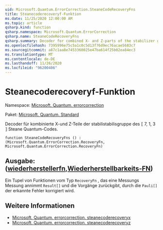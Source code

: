 ```yaml
---
uid: Microsoft.Quantum.ErrorCorrection.SteaneCodeRecoveryFns
title: Steanecoderecoveryf-Funktion
ms.date: 11/25/2020 12:00:00 AM
ms.topic: article
qsharp.kind: function
qsharp.namespace: Microsoft.Quantum.ErrorCorrection
qsharp.name: SteaneCodeRecoveryFns
qsharp.summary: Decoder for combined X- and Z-parts of the stabilizer group of the ⟦7, 1, 3⟧ Steane quantum code.
ms.openlocfilehash: 7395996e75c5a1c0c5d13f76d9ec76acae5683c7
ms.sourcegitcommit: a87c1aa8e7453360025e47ba614f25b02ea84ec3
ms.translationtype: MT
ms.contentlocale: de-DE
ms.lasthandoff: 11/26/2020
ms.locfileid: "96200406"
---
```

# <a name="steanecoderecoveryfns-function"></a>Steanecoderecoveryf-Funktion

Namespace: [Microsoft. Quantum. errorcorrection](xref:Microsoft.Quantum.ErrorCorrection)

Paket: [Microsoft. Quantum. Standard](https://nuget.org/packages/Microsoft.Quantum.Standard)


Decoder für kombinierte X-und Z-Teile der stabilistabilisgruppe des ⟦ 7, 1, 3 ⟧ Steane Quantum-Codes.

```qsharp
function SteaneCodeRecoveryFns () : (Microsoft.Quantum.ErrorCorrection.RecoveryFn, Microsoft.Quantum.ErrorCorrection.RecoveryFn)
```


## <a name="output--recoveryfnrecoveryfn"></a>Ausgabe: ([wiederherstellerfn](xref:Microsoft.Quantum.ErrorCorrection.RecoveryFn),[Wiederherstellbarkeits-FN](xref:Microsoft.Quantum.ErrorCorrection.RecoveryFn))

Ein Tupel von Funktionen vom Typ `RecoveryFn` , das eine Messungs Messung annimmt `Result[]` und die Vorgänge zurückgibt, durch die `Pauli[]` der erkannte Fehler korrigiert wird.

## <a name="see-also"></a>Weitere Informationen

- [Microsoft. Quantum. errorcorrection. steanecoderecoveryx](xref:Microsoft.Quantum.ErrorCorrection.SteaneCodeRecoveryX)
- [Microsoft. Quantum. errorcorrection. steanecoderecoveryz](xref:Microsoft.Quantum.ErrorCorrection.SteaneCodeRecoveryZ)